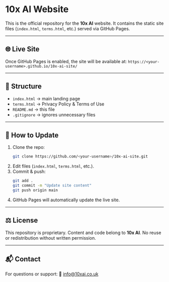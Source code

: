 # 10x AI Website

This is the official repository for the **10x AI** website.
It contains the static site files (`index.html`, `terms.html`, etc.) served via GitHub Pages.

---

## 🌐 Live Site
Once GitHub Pages is enabled, the site will be available at:
`https://<your-username>.github.io/10x-ai-site/`

---

## 📂 Structure
- `index.html` → main landing page
- `terms.html` → Privacy Policy & Terms of Use
- `README.md` → this file
- `.gitignore` → ignores unnecessary files

---

## 🚀 How to Update
1. Clone the repo:
   ```bash
   git clone https://github.com/<your-username>/10x-ai-site.git
   ```
2. Edit files (`index.html`, `terms.html`, etc.).
3. Commit & push:
   ```bash
   git add .
   git commit -m "Update site content"
   git push origin main
   ```
4. GitHub Pages will automatically update the live site.

---

## ⚖️ License
This repository is proprietary.
Content and code belong to **10x AI**.
No reuse or redistribution without written permission.

---

## 📬 Contact
For questions or support:
📧 [info@10xai.co.uk](mailto:info@10xai.co.uk)
